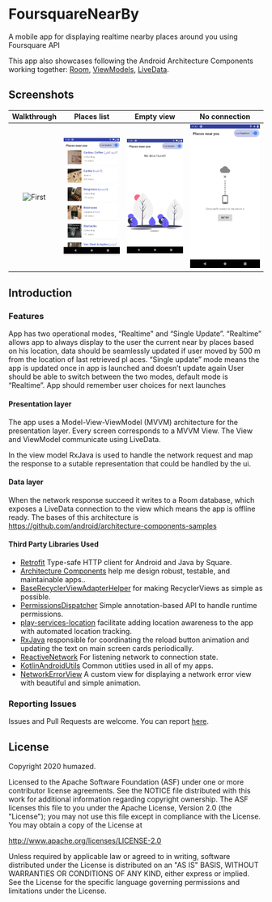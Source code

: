 # FoursquareNearBy


A mobile app for displaying realtime nearby places around you using Foursquare API 


This app also showcases following the Android Architecture Components working together: [Room](https://developer.android.com/topic/libraries/architecture/room.html), [ViewModels](https://developer.android.com/reference/android/arch/lifecycle/ViewModel.html), [LiveData](https://developer.android.com/reference/android/arch/lifecycle/LiveData.html).


## Screenshots

| Walkthrough | Places list | Empty view | No connection |
|:-:|:-:|:-:|:-:|
| ![First](/art/walkthrow.gif?raw=true) | ![Sec](/art/venues_list.png?raw=true) | ![Third](/art/empty.png?raw=true) | ![Fourth](/art/no_network.png?raw=true) |

Introduction
------------

### Features
App has two operational modes, “Realtime" and “Single Update”.
“Realtime” allows app to always display to the user the current near by
places based on his location, data should be seamlessly updated if user
moved by 500 m from the location of last retrieved pl
aces.
“Single update” mode means the app is updated once in app is launched
and doesn’t update again
User should be able to switch between the two modes, default mode is
“Realtime”. App should remember user choices for next launches

#### Presentation layer
The app uses a Model-View-ViewModel (MVVM) architecture for the presentation layer. Every screen corresponds to a MVVM View. The View and ViewModel communicate using LiveData.

In the view model RxJava is used to handle the network request and map the response to a sutable representation that could be handled by the ui.

#### Data layer
When the network response succeed it writes to a Room database, which exposes a LiveData connection to the view which means the app is offline ready.
The bases of this architecture is https://github.com/android/architecture-components-samples 

#### Third Party Libraries Used

  * [Retrofit][1] Type-safe HTTP client for Android and Java by Square.
  * [Architecture Components][2] help me design robust, testable, and maintainable apps..
  * [BaseRecyclerViewAdapterHelper][3] for making RecyclerViews as simple as possible.
  * [PermissionsDispatcher][4] Simple annotation-based API to handle runtime permissions.
  * [play-services-location][5] facilitate adding location awareness to the app with automated location tracking.
  * [RxJava][6] responsible for coordinating the reload button animation and updating the text on main screen cards periodically.
  * [ReactiveNetwork][7] For listening network to connection state.
  * [KotlinAndroidUtils][8] Common utitlies used in all of my apps.
  * [NetworkErrorView][9] A custom view for displaying a network error view with beautiful and simple animation.

[1]: https://github.com/square/retrofit
[2]: https://developer.android.com/topic/libraries/architecture/
[3]: https://github.com/CymChad/BaseRecyclerViewAdapterHelper
[4]: https://github.com/permissions-dispatcher/PermissionsDispatcher
[5]: https://developers.google.com/android/guides/releases
[6]: https://github.com/ReactiveX/RxJava
[7]: https://github.com/pwittchen/ReactiveNetwork
[8]: https://github.com/humazed/KotlinAndroidUtils/
[9]: https://github.com/humazed/NetworkErrorView


### Reporting Issues

Issues and Pull Requests are welcome.
You can report [here](https://github.com/humazed/FoursquareNearBy/issues).

License
-------

Copyright 2020 humazed.

Licensed to the Apache Software Foundation (ASF) under one or more contributor
license agreements.  See the NOTICE file distributed with this work for
additional information regarding copyright ownership.  The ASF licenses this
file to you under the Apache License, Version 2.0 (the "License"); you may not
use this file except in compliance with the License.  You may obtain a copy of
the License at

http://www.apache.org/licenses/LICENSE-2.0

Unless required by applicable law or agreed to in writing, software
distributed under the License is distributed on an "AS IS" BASIS, WITHOUT
WARRANTIES OR CONDITIONS OF ANY KIND, either express or implied.  See the
License for the specific language governing permissions and limitations under
the License.



